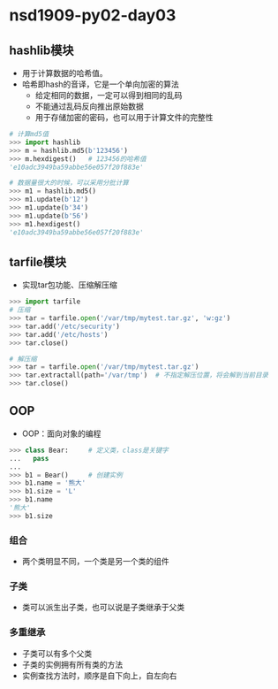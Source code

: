 # nsd1909-py02-day03

## hashlib模块

- 用于计算数据的哈希值。
- 哈希即hash的音译，它是一个单向加密的算法
  - 给定相同的数据，一定可以得到相同的乱码
  - 不能通过乱码反向推出原始数据
  - 用于存储加密的密码，也可以用于计算文件的完整性

```python
# 计算md5值
>>> import hashlib
>>> m = hashlib.md5(b'123456')
>>> m.hexdigest()   # 123456的哈希值
'e10adc3949ba59abbe56e057f20f883e'

# 数据量很大的时候，可以采用分批计算
>>> m1 = hashlib.md5()
>>> m1.update(b'12')
>>> m1.update(b'34')
>>> m1.update(b'56')
>>> m1.hexdigest()
'e10adc3949ba59abbe56e057f20f883e'
```

## tarfile模块

- 实现tar包功能、压缩解压缩

```python
>>> import tarfile
# 压缩
>>> tar = tarfile.open('/var/tmp/mytest.tar.gz', 'w:gz')
>>> tar.add('/etc/security')
>>> tar.add('/etc/hosts')
>>> tar.close()

# 解压缩
>>> tar = tarfile.open('/var/tmp/mytest.tar.gz')
>>> tar.extractall(path='/var/tmp')  # 不指定解压位置，将会解到当前目录
>>> tar.close()
```

## OOP

- OOP：面向对象的编程

```python
>>> class Bear:     # 定义类，class是关键字
...   pass
... 
>>> b1 = Bear()     # 创建实例
>>> b1.name = '熊大'
>>> b1.size = 'L'
>>> b1.name
'熊大'
>>> b1.size
```

### 组合

- 两个类明显不同，一个类是另一个类的组件

### 子类

- 类可以派生出子类，也可以说是子类继承于父类

### 多重继承

- 子类可以有多个父类
- 子类的实例拥有所有类的方法
- 实例查找方法时，顺序是自下向上，自左向右



